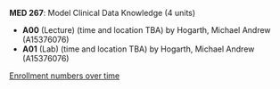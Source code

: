 **MED 267**: Model Clinical Data Knowledge (4 units)

- **A00** (Lecture) (time and location TBA) by Hogarth, Michael Andrew (A15376076)
- **A01** (Lab) (time and location TBA) by Hogarth, Michael Andrew (A15376076)

[Enrollment numbers over time](./MED267.tsv)
